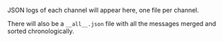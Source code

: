 JSON logs of each channel will appear here, one file per channel.

There will also be a `__all__.json` file with all the messages merged and sorted chronologically.
